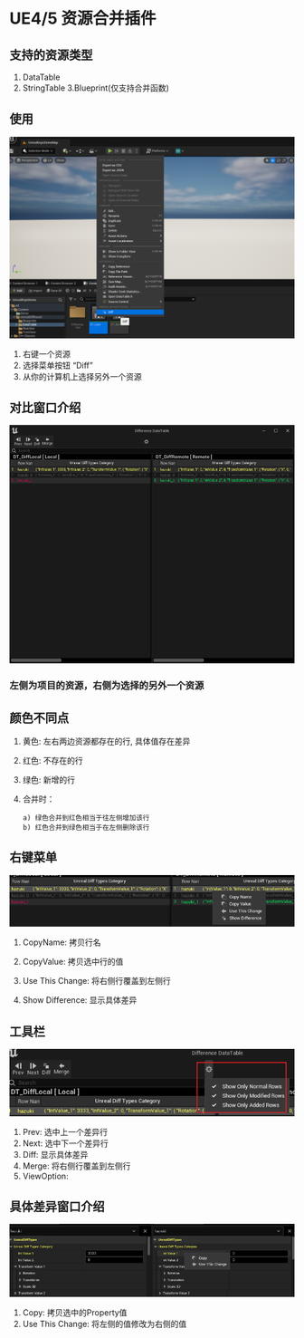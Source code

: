 # UE4/5 资源合并插件

## 支持的资源类型

1. DataTable
2. StringTable
3.Blueprint(仅支持合并函数)

## 使用

![LOGO](./Doc/Images/DiffImage_1.png)

1. 右键一个资源
2. 选择菜单按钮 “Diff”
3. 从你的计算机上选择另外一个资源

## 对比窗口介绍

![LOGO](./Doc/Images/DiffImage_2.png)

### 左侧为项目的资源，右侧为选择的另外一个资源


## 颜色不同点

1. 黄色: 左右两边资源都存在的行, 具体值存在差异

2. 红色: 不存在的行

3. 绿色: 新增的行

4. 合并时：
    ```
    a) 绿色合并到红色相当于往左侧增加该行
    b) 红色合并到绿色相当于在左侧删除该行
    ```

## 右键菜单

![LOGO](./Doc/Images/DiffImage_3.png)

1. CopyName: 拷贝行名
2. CopyValue: 拷贝选中行的值


3. Use This Change: 将右侧行覆盖到左侧行
4. Show Difference: 显示具体差异

## 工具栏

![LOGO](./Doc/Images/DiffImage_4.png)

1. Prev: 选中上一个差异行
2. Next: 选中下一个差异行
3. Diff: 显示具体差异
4. Merge: 将右侧行覆盖到左侧行
5. ViewOption:

## 具体差异窗口介绍

![LOGO](./Doc/Images/DiffImage_5.png)

1. Copy: 拷贝选中的Property值
2. Use This Change: 将左侧的值修改为右侧的值


